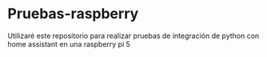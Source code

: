 # Pruebas-raspberry
 Utilizaré este repositorio para realizar pruebas de integración de python con home assistant en una raspberry pi 5
